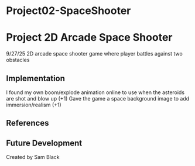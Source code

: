 # Project02-SpaceShooter

# Project 2D Arcade Space Shooter
  9/27/25
  2D arcade space shooter game where player battles against two obstacles 
## Implementation
  I found my own boom/explode animation online to use when the asteroids are shot and blow up (+1) 
  Gave the game a space background image to add immersion/realism (+1)
## References
## Future Development
Created by Sam Black 
